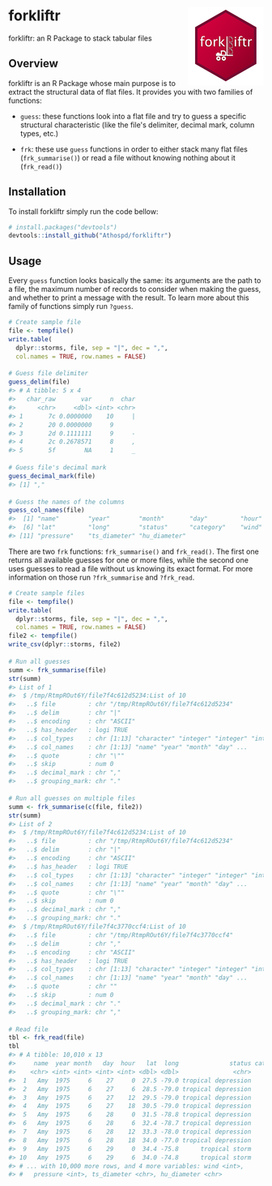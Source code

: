 # forkliftr <img src="hex.png" align="right" />

forkliftr: an R Package to stack tabular files

## Overview

forkliftr is an R Package whose main purpose is to extract the structural data
of flat files. It provides you with two families of functions:

- `guess`: these functions look into a flat file and try to guess a specific
structural characteristic (like the file's delimiter, decimal mark, column types,
etc.)

- `frk`: these use `guess` functions in order to either stack many flat files
(`frk_summarise()`) or read a file without knowing nothing about it (`frk_read()`)

## Installation

To install forkliftr simply run the code bellow:

```r
# install.packages("devtools")
devtools::install_github("Athospd/forkliftr")
```

## Usage

Every `guess` function looks basically the same: its arguments are the path to a
file, the maximum number of records to consider when making the guess, and whether
to print a message with the result. To learn more about this family of functions
simply run `?guess`.

```r
# Create sample file
file <- tempfile()
write.table(
  dplyr::storms, file, sep = "|", dec = ",",
  col.names = TRUE, row.names = FALSE)
   
# Guess file delimiter
guess_delim(file)
#> # A tibble: 5 x 4
#>   char_raw       var     n  char
#>      <chr>     <dbl> <int> <chr>
#> 1       7c 0.0000000    10     |
#> 2       20 0.0000000     9      
#> 3       2d 0.1111111     9     -
#> 4       2c 0.2678571     8     ,
#> 5       5f        NA     1     _

# Guess file's decimal mark
guess_decimal_mark(file)
#> [1] ","

# Guess the names of the columns
guess_col_names(file)
#>  [1] "name"        "year"        "month"       "day"         "hour"       
#>  [6] "lat"         "long"        "status"      "category"    "wind"       
#> [11] "pressure"    "ts_diameter" "hu_diameter"
```

There are two `frk` functions: `frk_summarise()` and `frk_read()`. The first one
returns all available guesses for one or more files, while the second one uses
guesses to read a file without us knowing its exact format. For more information
on those run `?frk_summarise` and `?frk_read`.

```r
# Create sample files
file <- tempfile()
write.table(
  dplyr::storms, file, sep = "|", dec = ",",
  col.names = TRUE, row.names = FALSE)
file2 <- tempfile()
write_csv(dplyr::storms, file2)

# Run all guesses
summ <- frk_summarise(file)
str(summ)
#> List of 1
#>  $ /tmp/RtmpROut6Y/file7f4c612d5234:List of 10
#>   ..$ file         : chr "/tmp/RtmpROut6Y/file7f4c612d5234"
#>   ..$ delim        : chr "|"
#>   ..$ encoding     : chr "ASCII"
#>   ..$ has_header   : logi TRUE
#>   ..$ col_types    : chr [1:13] "character" "integer" "integer" "integer" ...
#>   ..$ col_names    : chr [1:13] "name" "year" "month" "day" ...
#>   ..$ quote        : chr "\""
#>   ..$ skip         : num 0
#>   ..$ decimal_mark : chr ","
#>   ..$ grouping_mark: chr "."

# Run all guesses on multiple files
summ <- frk_summarise(c(file, file2))
str(summ)
#> List of 2
#>  $ /tmp/RtmpROut6Y/file7f4c612d5234:List of 10
#>   ..$ file         : chr "/tmp/RtmpROut6Y/file7f4c612d5234"
#>   ..$ delim        : chr "|"
#>   ..$ encoding     : chr "ASCII"
#>   ..$ has_header   : logi TRUE
#>   ..$ col_types    : chr [1:13] "character" "integer" "integer" "integer" ...
#>   ..$ col_names    : chr [1:13] "name" "year" "month" "day" ...
#>   ..$ quote        : chr "\""
#>   ..$ skip         : num 0
#>   ..$ decimal_mark : chr ","
#>   ..$ grouping_mark: chr "."
#>  $ /tmp/RtmpROut6Y/file7f4c3770ccf4:List of 10
#>   ..$ file         : chr "/tmp/RtmpROut6Y/file7f4c3770ccf4"
#>   ..$ delim        : chr ","
#>   ..$ encoding     : chr "ASCII"
#>   ..$ has_header   : logi TRUE
#>   ..$ col_types    : chr [1:13] "character" "integer" "integer" "integer" ...
#>   ..$ col_names    : chr [1:13] "name" "year" "month" "day" ...
#>   ..$ quote        : chr ""
#>   ..$ skip         : num 0
#>   ..$ decimal_mark : chr "."
#>   ..$ grouping_mark: chr ","

# Read file
tbl <- frk_read(file)
tbl
#> # A tibble: 10,010 x 13
#>     name  year month   day  hour   lat  long              status category
#>    <chr> <int> <int> <int> <int> <dbl> <dbl>               <chr>    <int>
#>  1   Amy  1975     6    27     0  27.5 -79.0 tropical depression       -1
#>  2   Amy  1975     6    27     6  28.5 -79.0 tropical depression       -1
#>  3   Amy  1975     6    27    12  29.5 -79.0 tropical depression       -1
#>  4   Amy  1975     6    27    18  30.5 -79.0 tropical depression       -1
#>  5   Amy  1975     6    28     0  31.5 -78.8 tropical depression       -1
#>  6   Amy  1975     6    28     6  32.4 -78.7 tropical depression       -1
#>  7   Amy  1975     6    28    12  33.3 -78.0 tropical depression       -1
#>  8   Amy  1975     6    28    18  34.0 -77.0 tropical depression       -1
#>  9   Amy  1975     6    29     0  34.4 -75.8      tropical storm        0
#> 10   Amy  1975     6    29     6  34.0 -74.8      tropical storm        0
#> # ... with 10,000 more rows, and 4 more variables: wind <int>,
#> #   pressure <int>, ts_diameter <chr>, hu_diameter <chr>
```
